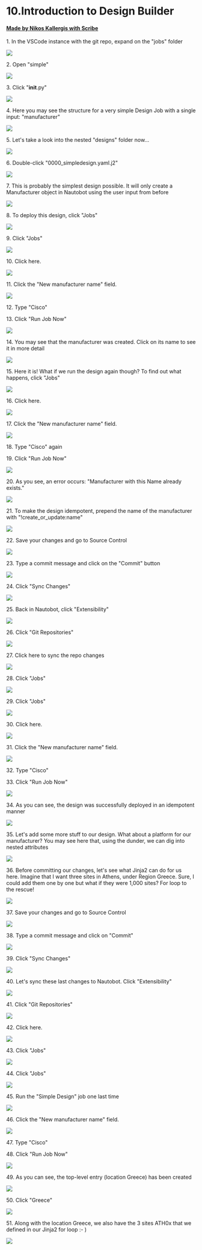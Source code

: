 # 10.Introduction to Design Builder
#### [Made by Nikos Kallergis with Scribe](https://scribehow.com/shared/10Introduction_to_Design_Builder__3xEtj6a3SCCIqx5bFI6xrA)


1\. In the VSCode instance with the git repo, expand on the "jobs" folder

![](https://ajeuwbhvhr.cloudimg.io/https://colony-recorder.s3.amazonaws.com/files/2025-05-24/52a7e674-2613-44f6-9d18-aa5efd543c37/ascreenshot.jpeg?tl_px=423,0&br_px=1800,769&force_format=jpeg&q=100&width=1120.0&wat=1&wat_opacity=1&wat_gravity=northwest&wat_url=https://colony-recorder.s3.amazonaws.com/images/watermarks/FB923C_standard.png&wat_pad=685,182)


2\. Open "simple"

![](https://ajeuwbhvhr.cloudimg.io/https://colony-recorder.s3.amazonaws.com/files/2025-05-24/205706d3-9e27-4fe3-ab56-f3b154f74531/ascreenshot.jpeg?tl_px=423,0&br_px=1800,769&force_format=jpeg&q=100&width=1120.0&wat=1&wat_opacity=1&wat_gravity=northwest&wat_url=https://colony-recorder.s3.amazonaws.com/images/watermarks/FB923C_standard.png&wat_pad=692,240)


3\. Click "__init__.py"

![](https://ajeuwbhvhr.cloudimg.io/https://colony-recorder.s3.amazonaws.com/files/2025-05-24/e5f81c40-afab-4eb5-a672-955a779dca0b/ascreenshot.jpeg?tl_px=423,23&br_px=1800,792&force_format=jpeg&q=100&width=1120.0&wat=1&wat_opacity=1&wat_gravity=northwest&wat_url=https://colony-recorder.s3.amazonaws.com/images/watermarks/FB923C_standard.png&wat_pad=754,277)


4\. Here you may see the structure for a very simple Design Job with a single input: "manufacturer"

![](https://ajeuwbhvhr.cloudimg.io/https://colony-recorder.s3.amazonaws.com/files/2025-05-24/33417879-f151-4ec1-a05a-9d3383717296/ascreenshot.jpeg?tl_px=0,135&br_px=1376,904&force_format=jpeg&q=100&width=1120.0&wat=1&wat_opacity=1&wat_gravity=northwest&wat_url=https://colony-recorder.s3.amazonaws.com/images/watermarks/FB923C_standard.png&wat_pad=388,277)


5\. Let's take a look into the nested "designs" folder now...

![](https://ajeuwbhvhr.cloudimg.io/https://colony-recorder.s3.amazonaws.com/files/2025-05-24/cb5791d0-18fd-4535-9c45-38ce41e0b196/ascreenshot.jpeg?tl_px=423,0&br_px=1800,769&force_format=jpeg&q=100&width=1120.0&wat=1&wat_opacity=1&wat_gravity=northwest&wat_url=https://colony-recorder.s3.amazonaws.com/images/watermarks/FB923C_standard.png&wat_pad=701,274)


6\. Double-click "0000_simpledesign.yaml.j2"

![](https://ajeuwbhvhr.cloudimg.io/https://colony-recorder.s3.amazonaws.com/files/2025-05-24/70d35453-7b14-47bb-ac15-ad319b6405ff/ascreenshot.jpeg?tl_px=423,11&br_px=1800,780&force_format=jpeg&q=100&width=1120.0&wat=1&wat_opacity=1&wat_gravity=northwest&wat_url=https://colony-recorder.s3.amazonaws.com/images/watermarks/FB923C_standard.png&wat_pad=817,277)


7\. This is probably the simplest design possible. It will only create a Manufacturer object in Nautobot using the user input from before

![](https://ajeuwbhvhr.cloudimg.io/https://colony-recorder.s3.amazonaws.com/files/2025-05-24/d73c82eb-1d09-455c-bc55-616cb2be779f/ascreenshot.jpeg?tl_px=0,0&br_px=1800,1006&force_format=jpeg&q=100&width=1120.0)


8\. To deploy this design, click "Jobs"

![](https://ajeuwbhvhr.cloudimg.io/https://colony-recorder.s3.amazonaws.com/files/2025-05-24/a1c6d695-b7bd-4111-8a4b-a55e5407c7f7/ascreenshot.jpeg?tl_px=0,438&br_px=2752,1977&force_format=jpeg&q=100&width=1120.0&wat=1&wat_opacity=1&wat_gravity=northwest&wat_url=https://colony-recorder.s3.amazonaws.com/images/watermarks/FB923C_standard.png&wat_pad=82,276)


9\. Click "Jobs"

![](https://ajeuwbhvhr.cloudimg.io/https://colony-recorder.s3.amazonaws.com/files/2025-05-24/6d2e57bc-8acb-4507-baaf-71568eacf3d9/ascreenshot.jpeg?tl_px=0,537&br_px=2752,2076&force_format=jpeg&q=100&width=1120.0&wat=1&wat_opacity=1&wat_gravity=northwest&wat_url=https://colony-recorder.s3.amazonaws.com/images/watermarks/FB923C_standard.png&wat_pad=15,290)


10\. Click here.

![](https://ajeuwbhvhr.cloudimg.io/https://colony-recorder.s3.amazonaws.com/files/2025-05-24/80de9ee9-152a-4c72-96b4-96b8ffc8c4e3/ascreenshot.jpeg?tl_px=0,404&br_px=2752,1943&force_format=jpeg&q=100&width=1120.0&wat=1&wat_opacity=1&wat_gravity=northwest&wat_url=https://colony-recorder.s3.amazonaws.com/images/watermarks/FB923C_standard.png&wat_pad=224,277)


11\. Click the "New manufacturer name" field.

![](https://ajeuwbhvhr.cloudimg.io/https://colony-recorder.s3.amazonaws.com/files/2025-05-24/05ab3105-37d1-4c19-8f68-3172d2f32185/ascreenshot.jpeg?tl_px=90,252&br_px=2842,1791&force_format=jpeg&q=100&width=1120.0&wat=1&wat_opacity=1&wat_gravity=northwest&wat_url=https://colony-recorder.s3.amazonaws.com/images/watermarks/FB923C_standard.png&wat_pad=589,277)


12\. Type "Cisco"


13\. Click "Run Job Now"

![](https://ajeuwbhvhr.cloudimg.io/https://colony-recorder.s3.amazonaws.com/files/2025-05-24/6f01e28d-4ea0-492d-bb9c-3ecfff37a26e/ascreenshot.jpeg?tl_px=90,537&br_px=2842,2076&force_format=jpeg&q=100&width=1120.0&wat=1&wat_opacity=1&wat_gravity=northwest&wat_url=https://colony-recorder.s3.amazonaws.com/images/watermarks/FB923C_standard.png&wat_pad=853,506)


14\. You may see that the manufacturer was created. Click on its name to see it in more detail

![](https://ajeuwbhvhr.cloudimg.io/https://colony-recorder.s3.amazonaws.com/files/2025-05-24/740e9b1a-907b-4688-803e-e8a07c1874ea/ascreenshot.jpeg?tl_px=90,537&br_px=2842,2076&force_format=jpeg&q=100&width=1120.0&wat=1&wat_opacity=1&wat_gravity=northwest&wat_url=https://colony-recorder.s3.amazonaws.com/images/watermarks/FB923C_standard.png&wat_pad=696,540)


15\. Here it is! What if we run the design again though? To find out what happens, click "Jobs"

![](https://ajeuwbhvhr.cloudimg.io/https://colony-recorder.s3.amazonaws.com/files/2025-05-24/6a15df5a-ffda-4a2e-a8af-d79f96caac5a/ascreenshot.jpeg?tl_px=0,537&br_px=2752,2076&force_format=jpeg&q=100&width=1120.0&wat=1&wat_opacity=1&wat_gravity=northwest&wat_url=https://colony-recorder.s3.amazonaws.com/images/watermarks/FB923C_standard.png&wat_pad=22,296)


16\. Click here.

![](https://ajeuwbhvhr.cloudimg.io/https://colony-recorder.s3.amazonaws.com/files/2025-05-24/c034f5d8-0f2a-47ff-9ba5-bad2a1091abb/ascreenshot.jpeg?tl_px=0,400&br_px=2752,1939&force_format=jpeg&q=100&width=1120.0&wat=1&wat_opacity=1&wat_gravity=northwest&wat_url=https://colony-recorder.s3.amazonaws.com/images/watermarks/FB923C_standard.png&wat_pad=219,276)


17\. Click the "New manufacturer name" field.

![](https://ajeuwbhvhr.cloudimg.io/https://colony-recorder.s3.amazonaws.com/files/2025-05-24/a83823ee-cb46-4229-b540-c94e82fa5f39/ascreenshot.jpeg?tl_px=90,272&br_px=2842,1811&force_format=jpeg&q=100&width=1120.0&wat=1&wat_opacity=1&wat_gravity=northwest&wat_url=https://colony-recorder.s3.amazonaws.com/images/watermarks/FB923C_standard.png&wat_pad=665,277)


18\. Type "Cisco" again


19\. Click "Run Job Now"

![](https://ajeuwbhvhr.cloudimg.io/https://colony-recorder.s3.amazonaws.com/files/2025-05-24/d195eac1-59d9-4846-be49-5b63c6aba828/ascreenshot.jpeg?tl_px=90,537&br_px=2842,2076&force_format=jpeg&q=100&width=1120.0&wat=1&wat_opacity=1&wat_gravity=northwest&wat_url=https://colony-recorder.s3.amazonaws.com/images/watermarks/FB923C_standard.png&wat_pad=861,515)


20\. As you see, an error occurs: "Manufacturer with this Name already exists."

![](https://ajeuwbhvhr.cloudimg.io/https://colony-recorder.s3.amazonaws.com/files/2025-05-24/2cd19baf-ac13-4d61-82f3-91042f86ed44/ascreenshot.jpeg?tl_px=90,537&br_px=2842,2076&force_format=jpeg&q=100&width=1120.0&wat=1&wat_opacity=1&wat_gravity=northwest&wat_url=https://colony-recorder.s3.amazonaws.com/images/watermarks/FB923C_standard.png&wat_pad=992,487)


21\. To make the design idempotent, prepend the name of the manufacturer with "!create_or_update:name"

![](https://ajeuwbhvhr.cloudimg.io/https://colony-recorder.s3.amazonaws.com/files/2025-05-24/fd686be5-4979-440c-9cf6-9972b789eeee/ascreenshot.jpeg?tl_px=0,37&br_px=1800,1044&force_format=jpeg&q=100&width=1120.0)


22\. Save your changes and go to Source Control

![](https://ajeuwbhvhr.cloudimg.io/https://colony-recorder.s3.amazonaws.com/files/2025-05-24/e8b294f1-c9d6-4586-af01-5d7e939882ab/ascreenshot.jpeg?tl_px=423,0&br_px=1800,769&force_format=jpeg&q=100&width=1120.0&wat=1&wat_opacity=1&wat_gravity=northwest&wat_url=https://colony-recorder.s3.amazonaws.com/images/watermarks/FB923C_standard.png&wat_pad=725,8)


23\. Type a commit message and click on the "Commit" button

![](https://ajeuwbhvhr.cloudimg.io/https://colony-recorder.s3.amazonaws.com/files/2025-05-24/cc93118a-ed5a-46b3-91cf-2fdd7d0e4da5/ascreenshot.jpeg?tl_px=423,0&br_px=1800,769&force_format=jpeg&q=100&width=1120.0&wat=1&wat_opacity=1&wat_gravity=northwest&wat_url=https://colony-recorder.s3.amazonaws.com/images/watermarks/FB923C_standard.png&wat_pad=780,77)


24\. Click "Sync Changes"

![](https://ajeuwbhvhr.cloudimg.io/https://colony-recorder.s3.amazonaws.com/files/2025-05-24/70b76b0a-1121-4347-a36a-a317d4200d63/ascreenshot.jpeg?tl_px=423,0&br_px=1800,769&force_format=jpeg&q=100&width=1120.0&wat=1&wat_opacity=1&wat_gravity=northwest&wat_url=https://colony-recorder.s3.amazonaws.com/images/watermarks/FB923C_standard.png&wat_pad=763,114)


25\. Back in Nautobot, click "Extensibility"

![](https://ajeuwbhvhr.cloudimg.io/https://colony-recorder.s3.amazonaws.com/files/2025-05-24/2bc98692-6b9f-4b2b-b1a4-434330001d07/ascreenshot.jpeg?tl_px=0,537&br_px=2752,2076&force_format=jpeg&q=100&width=1120.0&wat=1&wat_opacity=1&wat_gravity=northwest&wat_url=https://colony-recorder.s3.amazonaws.com/images/watermarks/FB923C_standard.png&wat_pad=63,498)


26\. Click "Git Repositories"

![](https://ajeuwbhvhr.cloudimg.io/https://colony-recorder.s3.amazonaws.com/files/2025-05-24/b848bebd-55a0-4b23-bbe7-45277ba19bc0/ascreenshot.jpeg?tl_px=0,537&br_px=2752,2076&force_format=jpeg&q=100&width=1120.0&wat=1&wat_opacity=1&wat_gravity=northwest&wat_url=https://colony-recorder.s3.amazonaws.com/images/watermarks/FB923C_standard.png&wat_pad=60,477)


27\. Click here to sync the repo changes

![](https://ajeuwbhvhr.cloudimg.io/https://colony-recorder.s3.amazonaws.com/files/2025-05-24/ed580dd4-a728-48e2-8cba-9bca95a6de18/ascreenshot.jpeg?tl_px=90,0&br_px=2842,1538&force_format=jpeg&q=100&width=1120.0&wat=1&wat_opacity=1&wat_gravity=northwest&wat_url=https://colony-recorder.s3.amazonaws.com/images/watermarks/FB923C_standard.png&wat_pad=982,235)


28\. Click "Jobs"

![](https://ajeuwbhvhr.cloudimg.io/https://colony-recorder.s3.amazonaws.com/files/2025-05-24/9fddf573-f4e0-4ddd-b15c-d2403cd30fe4/ascreenshot.jpeg?tl_px=0,400&br_px=2752,1939&force_format=jpeg&q=100&width=1120.0&wat=1&wat_opacity=1&wat_gravity=northwest&wat_url=https://colony-recorder.s3.amazonaws.com/images/watermarks/FB923C_standard.png&wat_pad=73,276)


29\. Click "Jobs"

![](https://ajeuwbhvhr.cloudimg.io/https://colony-recorder.s3.amazonaws.com/files/2025-05-24/646d5cf1-eb9e-4c62-a859-e65baad7b194/ascreenshot.jpeg?tl_px=0,537&br_px=2752,2076&force_format=jpeg&q=100&width=1120.0&wat=1&wat_opacity=1&wat_gravity=northwest&wat_url=https://colony-recorder.s3.amazonaws.com/images/watermarks/FB923C_standard.png&wat_pad=36,292)


30\. Click here.

![](https://ajeuwbhvhr.cloudimg.io/https://colony-recorder.s3.amazonaws.com/files/2025-05-24/5af7d562-82d6-45f6-aff8-ec8bad08099a/ascreenshot.jpeg?tl_px=0,398&br_px=2752,1937&force_format=jpeg&q=100&width=1120.0&wat=1&wat_opacity=1&wat_gravity=northwest&wat_url=https://colony-recorder.s3.amazonaws.com/images/watermarks/FB923C_standard.png&wat_pad=222,277)


31\. Click the "New manufacturer name" field.

![](https://ajeuwbhvhr.cloudimg.io/https://colony-recorder.s3.amazonaws.com/files/2025-05-24/416cc9be-40d5-4ebd-b026-bd9a423842c6/ascreenshot.jpeg?tl_px=90,266&br_px=2842,1805&force_format=jpeg&q=100&width=1120.0&wat=1&wat_opacity=1&wat_gravity=northwest&wat_url=https://colony-recorder.s3.amazonaws.com/images/watermarks/FB923C_standard.png&wat_pad=576,276)


32\. Type "Cisco"


33\. Click "Run Job Now"

![](https://ajeuwbhvhr.cloudimg.io/https://colony-recorder.s3.amazonaws.com/files/2025-05-24/51df4f5f-3b08-4312-b24e-b4b0fd01eb29/ascreenshot.jpeg?tl_px=90,537&br_px=2842,2076&force_format=jpeg&q=100&width=1120.0&wat=1&wat_opacity=1&wat_gravity=northwest&wat_url=https://colony-recorder.s3.amazonaws.com/images/watermarks/FB923C_standard.png&wat_pad=839,513)


34\. As you can see, the design was successfully deployed in an idempotent manner

![](https://ajeuwbhvhr.cloudimg.io/https://colony-recorder.s3.amazonaws.com/files/2025-05-24/24ab49d8-3c7f-4b22-ae94-790805d17200/ascreenshot.jpeg?tl_px=90,537&br_px=2842,2076&force_format=jpeg&q=100&width=1120.0&wat=1&wat_opacity=1&wat_gravity=northwest&wat_url=https://colony-recorder.s3.amazonaws.com/images/watermarks/FB923C_standard.png&wat_pad=770,445)


35\. Let's add some more stuff to our design. What about a platform for our manufacturer? You may see here that, using the dunder, we can dig into nested attributes

![](https://ajeuwbhvhr.cloudimg.io/https://colony-recorder.s3.amazonaws.com/files/2025-05-24/ae81f78a-200b-4de1-b232-5b4fe74697bf/ascreenshot.jpeg?tl_px=0,0&br_px=1800,1006&force_format=jpeg&q=100&width=1120.0)


36\. Before committing our changes, let's see what Jinja2 can do for us here. Imagine that I want three sites in Athens, under Region Greece. Sure, I could add them one by one but what if they were 1,000 sites? For loop to the rescue!

![](https://ajeuwbhvhr.cloudimg.io/https://colony-recorder.s3.amazonaws.com/files/2025-05-24/02702a20-ec43-4044-8f3a-8dcc0557e409/ascreenshot.jpeg?tl_px=0,0&br_px=1800,1006&force_format=jpeg&q=100&width=1120.0)


37\. Save your changes and go to Source Control

![](https://ajeuwbhvhr.cloudimg.io/https://colony-recorder.s3.amazonaws.com/files/2025-05-24/f15c8aa3-9358-404b-b63a-f6553812ab79/ascreenshot.jpeg?tl_px=423,0&br_px=1800,769&force_format=jpeg&q=100&width=1120.0&wat=1&wat_opacity=1&wat_gravity=northwest&wat_url=https://colony-recorder.s3.amazonaws.com/images/watermarks/FB923C_standard.png&wat_pad=771,82)


38\. Type a commit message and click on "Commit"

![](https://ajeuwbhvhr.cloudimg.io/https://colony-recorder.s3.amazonaws.com/files/2025-05-24/4dd0b696-56ce-44b4-943c-404d12d82946/ascreenshot.jpeg?tl_px=423,0&br_px=1800,769&force_format=jpeg&q=100&width=1120.0&wat=1&wat_opacity=1&wat_gravity=northwest&wat_url=https://colony-recorder.s3.amazonaws.com/images/watermarks/FB923C_standard.png&wat_pad=830,117)


39\. Click "Sync Changes"

![](https://ajeuwbhvhr.cloudimg.io/https://colony-recorder.s3.amazonaws.com/files/2025-05-24/afe8a049-4ce6-4be4-a761-adddf6812706/ascreenshot.jpeg?tl_px=423,0&br_px=1800,769&force_format=jpeg&q=100&width=1120.0&wat=1&wat_opacity=1&wat_gravity=northwest&wat_url=https://colony-recorder.s3.amazonaws.com/images/watermarks/FB923C_standard.png&wat_pad=768,107)


40\. Let's sync these last changes to Nautobot. Click "Extensibility"

![](https://ajeuwbhvhr.cloudimg.io/https://colony-recorder.s3.amazonaws.com/files/2025-05-24/ae2bdd67-b360-4778-a06d-5a9f5f6dc949/ascreenshot.jpeg?tl_px=0,537&br_px=2752,2076&force_format=jpeg&q=100&width=1120.0&wat=1&wat_opacity=1&wat_gravity=northwest&wat_url=https://colony-recorder.s3.amazonaws.com/images/watermarks/FB923C_standard.png&wat_pad=41,492)


41\. Click "Git Repositories"

![](https://ajeuwbhvhr.cloudimg.io/https://colony-recorder.s3.amazonaws.com/files/2025-05-24/9c9094ea-434f-4ee1-b0db-9dc028c27a3f/ascreenshot.jpeg?tl_px=0,537&br_px=2752,2076&force_format=jpeg&q=100&width=1120.0&wat=1&wat_opacity=1&wat_gravity=northwest&wat_url=https://colony-recorder.s3.amazonaws.com/images/watermarks/FB923C_standard.png&wat_pad=45,471)


42\. Click here.

![](https://ajeuwbhvhr.cloudimg.io/https://colony-recorder.s3.amazonaws.com/files/2025-05-24/889799b1-7c5d-4608-a839-0d464146e530/ascreenshot.jpeg?tl_px=90,0&br_px=2842,1538&force_format=jpeg&q=100&width=1120.0&wat=1&wat_opacity=1&wat_gravity=northwest&wat_url=https://colony-recorder.s3.amazonaws.com/images/watermarks/FB923C_standard.png&wat_pad=980,237)


43\. Click "Jobs"

![](https://ajeuwbhvhr.cloudimg.io/https://colony-recorder.s3.amazonaws.com/files/2025-05-24/e1d5376a-10d3-45b5-8e7e-48b8c28da08a/ascreenshot.jpeg?tl_px=0,418&br_px=2752,1957&force_format=jpeg&q=100&width=1120.0&wat=1&wat_opacity=1&wat_gravity=northwest&wat_url=https://colony-recorder.s3.amazonaws.com/images/watermarks/FB923C_standard.png&wat_pad=65,277)


44\. Click "Jobs"

![](https://ajeuwbhvhr.cloudimg.io/https://colony-recorder.s3.amazonaws.com/files/2025-05-24/9d5b4400-3ecb-4104-80fa-9184fa2bc91a/ascreenshot.jpeg?tl_px=0,537&br_px=2752,2076&force_format=jpeg&q=100&width=1120.0&wat=1&wat_opacity=1&wat_gravity=northwest&wat_url=https://colony-recorder.s3.amazonaws.com/images/watermarks/FB923C_standard.png&wat_pad=64,292)


45\. Run the "Simple Design" job one last time

![](https://ajeuwbhvhr.cloudimg.io/https://colony-recorder.s3.amazonaws.com/files/2025-05-24/f9ea19da-0ef2-4916-ad79-cfc1204317a1/ascreenshot.jpeg?tl_px=0,410&br_px=2752,1949&force_format=jpeg&q=100&width=1120.0&wat=1&wat_opacity=1&wat_gravity=northwest&wat_url=https://colony-recorder.s3.amazonaws.com/images/watermarks/FB923C_standard.png&wat_pad=221,277)


46\. Click the "New manufacturer name" field.

![](https://ajeuwbhvhr.cloudimg.io/https://colony-recorder.s3.amazonaws.com/files/2025-05-24/cb3edf9a-70ad-4f35-bfb4-24c69f380a70/ascreenshot.jpeg?tl_px=90,276&br_px=2842,1815&force_format=jpeg&q=100&width=1120.0&wat=1&wat_opacity=1&wat_gravity=northwest&wat_url=https://colony-recorder.s3.amazonaws.com/images/watermarks/FB923C_standard.png&wat_pad=580,276)


47\. Type "Cisco"


48\. Click "Run Job Now"

![](https://ajeuwbhvhr.cloudimg.io/https://colony-recorder.s3.amazonaws.com/files/2025-05-24/50c81592-5688-497d-8d92-f8747c2067c6/ascreenshot.jpeg?tl_px=90,537&br_px=2842,2076&force_format=jpeg&q=100&width=1120.0&wat=1&wat_opacity=1&wat_gravity=northwest&wat_url=https://colony-recorder.s3.amazonaws.com/images/watermarks/FB923C_standard.png&wat_pad=854,515)


49\. As you can see, the top-level entry (location Greece) has been created

![](https://ajeuwbhvhr.cloudimg.io/https://colony-recorder.s3.amazonaws.com/files/2025-05-24/35f1fe78-8325-4ebc-9101-f555cc1d6222/ascreenshot.jpeg?tl_px=90,537&br_px=2842,2076&force_format=jpeg&q=100&width=1120.0&wat=1&wat_opacity=1&wat_gravity=northwest&wat_url=https://colony-recorder.s3.amazonaws.com/images/watermarks/FB923C_standard.png&wat_pad=752,452)


50\. Click "Greece"

![](https://ajeuwbhvhr.cloudimg.io/https://colony-recorder.s3.amazonaws.com/files/2025-05-24/47c71298-6df6-4c61-baf9-d50c64eae7c6/ascreenshot.jpeg?tl_px=90,537&br_px=2842,2076&force_format=jpeg&q=100&width=1120.0&wat=1&wat_opacity=1&wat_gravity=northwest&wat_url=https://colony-recorder.s3.amazonaws.com/images/watermarks/FB923C_standard.png&wat_pad=700,450)


51\. Along with the location Greece, we also have the 3 sites ATH0x that we defined in our Jinja2 for loop :- )

![](https://ajeuwbhvhr.cloudimg.io/https://colony-recorder.s3.amazonaws.com/files/2025-05-24/fccf750f-a145-4408-9d4d-73f6bd3ba4c1/ascreenshot.jpeg?tl_px=0,537&br_px=2752,2076&force_format=jpeg&q=100&width=1120.0&wat=1&wat_opacity=1&wat_gravity=northwest&wat_url=https://colony-recorder.s3.amazonaws.com/images/watermarks/FB923C_standard.png&wat_pad=228,418)